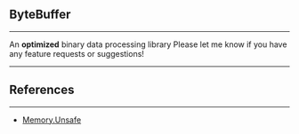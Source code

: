 ## ByteBuffer ##
----------
An **optimized** binary data processing library
Please let me know if you have any feature requests or suggestions!


----------


## References ##
----------
 - [Memory.Unsafe](https://github.com/DotNetCross/Memory.Unsafe/)
